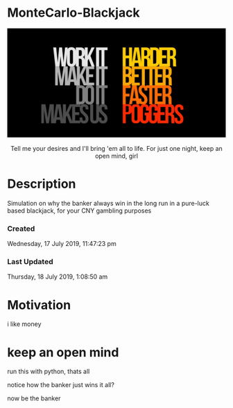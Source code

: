 # MonteCarlo-Blackjack

<p align="center">
  <img src="https://github.com/GoldenCorgi/WONHO/blob/main/daftpunkpoggers.png?raw=true" title="keep an open mind girl">
</p>
<p align="center">
   Tell me your desires and I'll bring 'em all to life. For just one night, keep an open mind, girl
</p>


# Description
Simulation on why the banker always win in the long run in a pure-luck based blackjack, for your CNY gambling purposes

### Created
Wednesday, ‎17 ‎July ‎2019, ‏‎11:47:23 pm
### Last Updated
Thursday, ‎18 ‎July ‎2019, ‏‎1:08:50 am


# Motivation

i like money

# keep an open mind

run this with python, thats all

notice how the banker just wins it all? 

now be the banker
